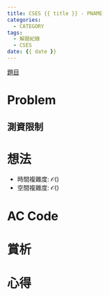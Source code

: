 ```yaml
---
title: CSES {{ title }} - PNAME
categories:
  - CATEGORY
tags:
  - 解題紀錄
  - CSES
date: {{ date }}
---
```


[題目]()

# Problem


## 測資限制


# 想法

- 時間複雜度: $\mathcal{O}()$
- 空間複雜度: $\mathcal{O}()$

# AC Code


# 賞析


# 心得

